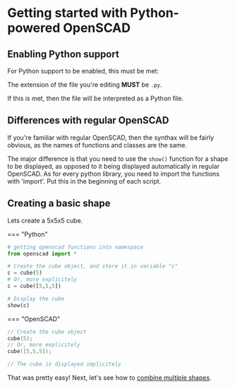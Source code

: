 # Getting started with Python-powered OpenSCAD

## Enabling Python support
For Python support to be enabled, this  must be met:

The extension of the file you're editing **MUST** be `.py`.

If this is met, then the file will be interpreted as a Python file.

## Differences with regular OpenSCAD
If you're familiar with regular OpenSCAD, then the synthax will be fairly obvious, as the names of functions and classes are the same.

The major difference is that you need to use the `show()` function for a shape to be displayed, as opposed to it being displayed automatically in regular OpenSCAD. As for every python library, you need to  import the functions with 'import'. Put this in the beginning of each script.

## Creating a basic shape
Lets create a 5x5x5 cube.

=== "Python"

```py
# getting openscad functions into namespace
from openscad import *

# Create the cube object, and store it in variable "c"
c = cube(5)
# Or, more explicitely
c = cube([5,5,5])

# Display the cube
show(c)
```

=== "OpenSCAD"

```c++
// Create the cube object
cube(5);
// Or, more explicitely
cube([5,5,5]);

// The cube is displayed implicitely
```

That was pretty easy!
Next, let's see how to [combine multiple shapes](./combining_objects.md).
